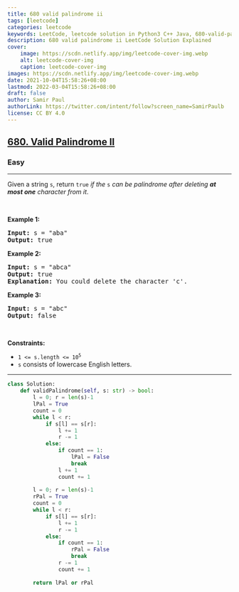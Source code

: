 ```yaml
---
title: 680 valid palindrome ii
tags: [leetcode]
categories: leetcode
keywords: LeetCode, leetcode solution in Python3 C++ Java, 680-valid-palindrome-ii solution
description: 680 valid palindrome ii LeetCode Solution Explained
cover:
    image: https://scdn.netlify.app/img/leetcode-cover-img.webp
    alt: leetcode-cover-img
    caption: leetcode-cover-img
images: https://scdn.netlify.app/img/leetcode-cover-img.webp
date: 2021-10-04T15:58:26+08:00
lastmod: 2022-03-04T15:58:26+08:00
draft: false
author: Samir Paul
authorLink: https://twitter.com/intent/follow?screen_name=SamirPaulb
license: CC BY 4.0
---
```



<h2><a href="https://leetcode.com/problems/valid-palindrome-ii/">680. Valid Palindrome II</a></h2><h3>Easy</h3><hr><div><p>Given a string <code>s</code>, return <code>true</code> <em>if the </em><code>s</code><em> can be palindrome after deleting <strong>at most one</strong> character from it</em>.</p>

<p>&nbsp;</p>
<p><strong>Example 1:</strong></p>

<pre><strong>Input:</strong> s = "aba"
<strong>Output:</strong> true
</pre>

<p><strong>Example 2:</strong></p>

<pre><strong>Input:</strong> s = "abca"
<strong>Output:</strong> true
<strong>Explanation:</strong> You could delete the character 'c'.
</pre>

<p><strong>Example 3:</strong></p>

<pre><strong>Input:</strong> s = "abc"
<strong>Output:</strong> false
</pre>

<p>&nbsp;</p>
<p><strong>Constraints:</strong></p>

<ul>
	<li><code>1 &lt;= s.length &lt;= 10<sup>5</sup></code></li>
	<li><code>s</code> consists of lowercase English letters.</li>
</ul>
</div>

---




```python
class Solution:
    def validPalindrome(self, s: str) -> bool:
        l = 0; r = len(s)-1
        lPal = True
        count = 0
        while l < r:
            if s[l] == s[r]:
                l += 1
                r -= 1
            else:
                if count == 1:
                    lPal = False
                    break
                l += 1
                count += 1
        
        l = 0; r = len(s)-1
        rPal = True
        count = 0
        while l < r:
            if s[l] == s[r]:
                l += 1
                r -= 1
            else:
                if count == 1:
                    rPal = False
                    break
                r -= 1
                count += 1
        
        return lPal or rPal
    
```
